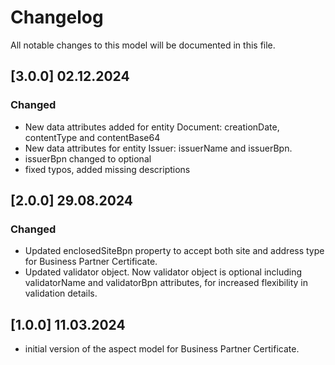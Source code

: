 # Changelog

All notable changes to this model will be documented in this file.

## [3.0.0] 02.12.2024

### Changed
- New data attributes added for entity Document: creationDate, contentType and contentBase64
- New data attributes for entity Issuer: issuerName and issuerBpn.
- issuerBpn changed to optional
- fixed typos, added missing descriptions 

## [2.0.0] 29.08.2024

### Changed

- Updated enclosedSiteBpn property to accept both site and address type for Business Partner Certificate.
- Updated validator object. Now validator object is optional including validatorName and validatorBpn attributes, for increased flexibility in validation details.

## [1.0.0] 11.03.2024

- initial version of the aspect model for Business Partner Certificate.
